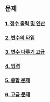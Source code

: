 ## 문제 

### [1. 정수 출력 및 연산](test01/README.md)   
   
### [2. 변수의 타입](test02/README.md)    

### [3. 변수 다루기 고급](test03/README.md)    
   
### [4. 입력](test04/README.md)   
  
### [5. 종합 문제](test05/README.md)   
  
### [6. 고급 문제](test06/README.md)   
